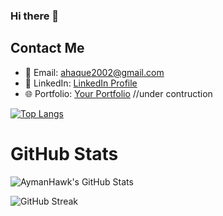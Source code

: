 ### Hi there 👋

## Contact Me 
- 📧 Email: ahaque2002@gmail.com
- 💼 LinkedIn: [LinkedIn Profile](https://www.linkedin.com/in/AymanHawk/)
- 🌐 Portfolio: [Your Portfolio](https://www.aymanhaque.com) //under contruction 

[![Top Langs](https://github-readme-stats.vercel.app/api/top-langs/?username=AymanHawk)](https://github.com/anuraghazra/github-readme-stats)

# GitHub Stats

![AymanHawk's GitHub Stats](https://github-readme-stats.vercel.app/api?username=AymanHawk&show_icons=true&count_private=true&bg_color=30,e96443,904e95)

![GitHub Streak](https://github-readme-streak-stats.herokuapp.com/?user=AymanHawk&background=30,e96443,904e95)






<!--
**AymanHawk/AymanHawk** is a ✨ _special_ ✨ repository because its `README.md` (this file) appears on your GitHub profile.

Here are some ideas to get you started:

- 🔭 I’m currently working on ...
- 🌱 I’m currently learning ...
- 👯 I’m looking to collaborate on ...
- 🤔 I’m looking for help with ...
- 💬 Ask me about ...
- 📫 How to reach me: ...
- 😄 Pronouns: ...
- ⚡ Fun fact: ...


[![Your GitHub stats](https://github-readme-stats.vercel.app/api?username=AymanHawk)](https://github.com/anuraghazra/github-readme-stats)


-->
